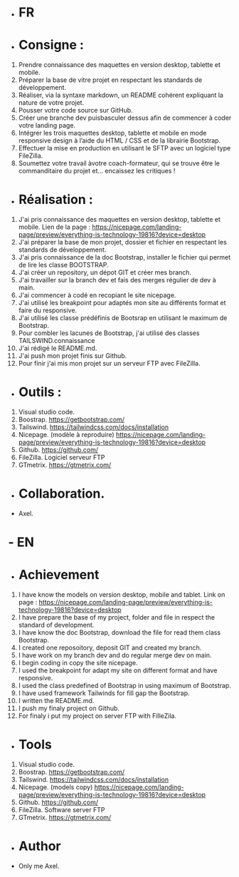 - #  FR

- #  Consigne :

1.  Prendre connaissance des maquettes en version desktop, tablette et mobile.
2. Préparer la base de vitre projet en respectant les standards de développement.
3. Réaliser, via la syntaxe markdown, un README cohérent expliquant
   la nature de votre projet.
4. Pousser votre code source sur GitHub.
5. Créer une branche dev puisbasculer dessus afin de commencer à coder
   votre landing page.
6. Intégrer les trois maquettes desktop, tablette et mobile en mode
   responsive design à l’aide du HTML / CSS et de la librairie Bootstrap.
7. Effectuer la mise en production en utilisant le SFTP avec un logiciel type FileZilla.
8. Soumettez votre travail àvotre coach-formateur, qui se trouve
   être le commanditaire du projet et… encaissez les critiques !

- #  Réalisation :

1. J'ai pris connaissance des maquettes en version desktop, tablette et mobile.
   Lien de la page : https://nicepage.com/landing-page/preview/everything-is-technology-19816?device=desktop
2. J'ai préparer la base de mon projet, dossier et fichier en respectant les standards de développement.
3. J'ai pris connaissance de la doc Bootstrap, installer le fichier qui permet de lire les classe BOOTSTRAP.
4. J'ai créer un repository, un dépot GIT et créer mes branch.
5. J'ai travailler sur la branch dev et fais des merges régulier de dev à main.
6. J'ai commencer à codé en recopiant le site nicepage.
7. J'ai utilisé les breakpoint pour adaptés mon site au différents format et faire du responsive.
8. J'ai utilisé les classe prédéfinis de Bootsrap en utilisant le maximum de Bootstrap.
9. Pour combler les lacunes de Bootstrap, j'ai utilisé des classes TAILSWIND.connaissance
10. J'ai rédigé le README.md.
11. J'ai push mon projet finis sur Github.
12. Pour finir j'ai mis mon projet sur un serveur FTP avec FileZilla.

- #  Outils :

1. Visual studio code.
2. Boostrap. https://getbootstrap.com/
3. Tailswind. https://tailwindcss.com/docs/installation
4. Nicepage. (modèle à reproduire) https://nicepage.com/landing-page/preview/everything-is-technology-19816?device=desktop
5. Github. https://github.com/
6. FileZilla. Logiciel serveur FTP
7. GTmetrix. https://gtmetrix.com/

- #  Collaboration.

- Axel.

# - EN

- #  Achievement

1. I have know the models on version desktop, mobile and tablet.
   Link on page : https://nicepage.com/landing-page/preview/everything-is-technology-19816?device=desktop
2. I have prepare the base of my project, folder and file in respect the standard of development.
3. I have know the doc Bootstrap, download the file for read them class Bootstrap.
4. I created one reposoitory, deposit GIT and created my branch.
5. I have work on my branch dev and do regular merge dev on main.
6. I begin coding in copy the site nicepage.
7. I used the breakpoint for adapt my site on different format and have responsive.
8. I used the class predefined of Bootstrap in using maximum of Bootstrap.
9. I have used framework Tailwinds for fill gap the Bootstrap.
10. I written the README.md.
11. I push my finaly project on Github.
12. For finaly i put my project on server FTP with FilleZila.

- #  Tools

1. Visual studio code.
2. Boostrap. https://getbootstrap.com/
3. Tailswind. https://tailwindcss.com/docs/installation
4. Nicepage. (models copy) https://nicepage.com/landing-page/preview/everything-is-technology-19816?device=desktop
5. Github. https://github.com/
6. FileZilla. Software server FTP
7. GTmetrix. https://gtmetrix.com/

- #  Author 

- Only me Axel.
